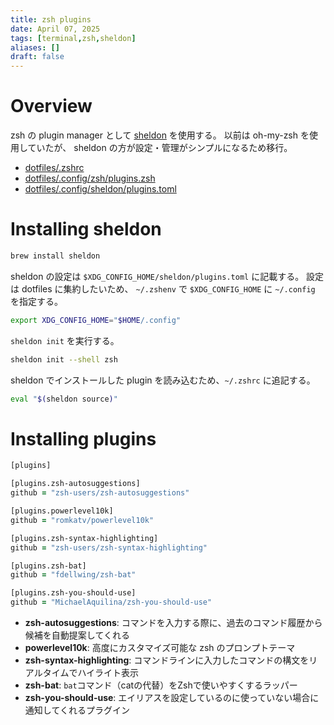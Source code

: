 ```yaml
---
title: zsh plugins
date: April 07, 2025
tags: [terminal,zsh,sheldon]
aliases: []
draft: false
---
```


# Overview

zsh の plugin manager として [sheldon](https://github.com/rossmacarthur/sheldon) を使用する。
以前は oh-my-zsh を使用していたが、 sheldon の方が設定・管理がシンプルになるため移行。

- [dotfiles/.zshrc](https://github.com/koei-kaji/dotfiles/blob/ed9a134dec91748de136f20f8f8daab12473cc9f/.zshrc)
- [dotfiles/.config/zsh/plugins.zsh](https://github.com/koei-kaji/dotfiles/blob/ed9a134dec91748de136f20f8f8daab12473cc9f/.config/zsh/plugins.zsh)
- [dotfiles/.config/sheldon/plugins.toml](https://github.com/koei-kaji/dotfiles/blob/ed9a134dec91748de136f20f8f8daab12473cc9f/.config/sheldon/plugins.toml)

# Installing sheldon

```zsh
brew install sheldon
```

sheldon の設定は `$XDG_CONFIG_HOME/sheldon/plugins.toml` に記載する。
設定は dotfiles に集約したいため、 `~/.zshenv` で `$XDG_CONFIG_HOME` に `~/.config` を指定する。

```zsh title="~/.zshenv"
export XDG_CONFIG_HOME="$HOME/.config"
```

`sheldon init` を実行する。

```zsh
sheldon init --shell zsh
```

sheldon でインストールした plugin を読み込むため、`~/.zshrc` に追記する。

```zsh title="~/.zshrc"
eval "$(sheldon source)"
```

# Installing plugins

```zsh title="~/.config/sheldon/plugins.toml"
[plugins]

[plugins.zsh-autosuggestions]
github = "zsh-users/zsh-autosuggestions"

[plugins.powerlevel10k]
github = "romkatv/powerlevel10k"

[plugins.zsh-syntax-highlighting]
github = "zsh-users/zsh-syntax-highlighting"

[plugins.zsh-bat]
github = "fdellwing/zsh-bat"

[plugins.zsh-you-should-use]
github = "MichaelAquilina/zsh-you-should-use"
```

- **zsh-autosuggestions**: コマンドを入力する際に、過去のコマンド履歴から候補を自動提案してくれる
- **powerlevel10k**: 高度にカスタマイズ可能な zsh のプロンプトテーマ
- **zsh-syntax-highlighting**: コマンドラインに入力したコマンドの構文をリアルタイムでハイライト表示
- **zsh-bat**: `bat`コマンド（catの代替）をZshで使いやすくするラッパー
- **zsh-you-should-use**: エイリアスを設定しているのに使っていない場合に通知してくれるプラグイン
